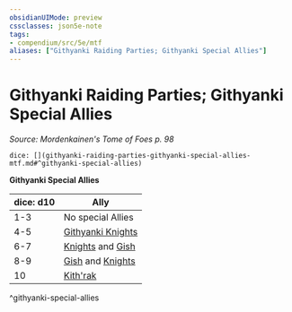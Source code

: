 ```yaml
---
obsidianUIMode: preview
cssclasses: json5e-note
tags:
- compendium/src/5e/mtf
aliases: ["Githyanki Raiding Parties; Githyanki Special Allies"]
---
```

# Githyanki Raiding Parties; Githyanki Special Allies
*Source: Mordenkainen's Tome of Foes p. 98* 

`dice: [](githyanki-raiding-parties-githyanki-special-allies-mtf.md#^githyanki-special-allies)`

**Githyanki Special Allies**

| dice: d10 | Ally |
|-----------|------|
| 1-3 | No special Allies |
| 4-5 | [Githyanki Knights](b_githyanki-knight.md) |
| 6-7 | [Knights](b_githyanki-knight.md) and [Gish](b_githyanki-gish-mpmm.md) |
| 8-9 | [Gish](b_githyanki-gish-mpmm.md) and [Knights](b_githyanki-knight.md) |
| 10 | [Kith'rak](b_githyanki-kithrak-mpmm.md) |
^githyanki-special-allies